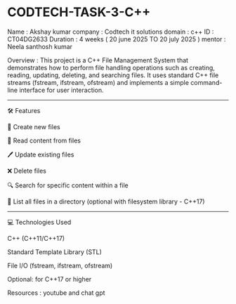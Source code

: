 # CODTECH-TASK-3-C++

Name : Akshay kumar
company : Codtech it solutions
domain : c++
ID : CT04DG2633
Duration : 4 weeks ( 20 june 2025  TO 20 july 2025 )
mentor : Neela santhosh kumar

Overview : 
This project is a C++ File Management System that demonstrates how to perform file handling operations such as creating, reading, updating, deleting, and searching files. It uses standard C++ file streams (fstream, ifstream, ofstream) and implements a simple command-line interface for user interaction.


---

🛠 Features

📂 Create new files

📄 Read content from files

🖊 Update existing files

❌ Delete files

🔍 Search for specific content within a file

📃 List all files in a directory (optional with filesystem library - C++17)



---

💻 Technologies Used

C++ (C++11/C++17)

Standard Template Library (STL)

File I/O (fstream, ifstream, ofstream)

Optional: <filesystem> for C++17 or higher

Resources :
youtube and chat gpt
